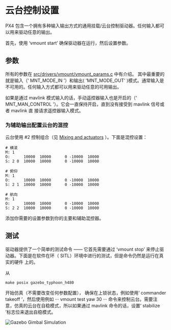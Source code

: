 # 云台控制设置

PX4 包含一个拥有多种输入输出方式的通用挂载/云台控制驱动器。任何输入都可以用来驱动任意的输出。

首先，使用 ‘vmount start’ 确保驱动器在运行，然后设置参数。

## 参数
所有的参数在 [src/drivers/vmount/vmount_params.c](https://github.com/PX4/Firmware/blob/master/src/drivers/vmount/vmount_params.c) 中有介绍。
其中最重要的就是输入（‘ MNT_MODE_IN ’）和输出( 'MNT_MODE_OUT' )模式。通常输入是不可用的。任何输入方式都可以用来驱动任意的可用输出。

如果是通过 mavlink 模式输入的话，手动遥控器输入也是开启的（‘ MNT_MAN_CONTROL ’）。它会一直保持开启，直到没有接受到 mavlink 信号或者 mavlink 直
接请求遥控器输入模式。



### 为辅助输出配置云台的混控

云台使用 #2 控制组合（见 [Mixing and actuators](concept-mixing.md) ）。下面是混控设置：

```
# 横滚
M: 1
O:      10000  10000      0 -10000  10000
S: 2 0  10000  10000      0 -10000  10000

# 俯仰
M: 1
O:      10000  10000      0 -10000  10000
S: 2 1  10000  10000      0 -10000  10000

# 航向
M: 1
O:      10000  10000      0 -10000  10000
S: 2 2  10000  10000      0 -10000  10000
```

添加你需要的设置参数到你的主要和辅助混控器。

## 测试
驱动器提供了一个简单的测试命令 —— 它首先需要通过 ‘vmount stop’ 来停止驱动器。下面是在软件在环（ SITL）环境中进行的测试，但是命令仍然是运行在真实的硬件
上的。

从
```
make posix gazebo_typhoon_h480
```
开始仿真（不需要改变任何参数配置），
确保在上锁状态，例如使用‘ commander takeoff ’，然后使用例如
···
vmount test yaw 30
···
命令来控制云台。需要注意，仿真的云台在自稳模式，所以如果通过 mavlink 命令的话，设置‘ stabilize ’标志位来退出自稳模式。

![Gazebo Gimbal Simulation](images/gazebo-gimbal-simulation.png)
